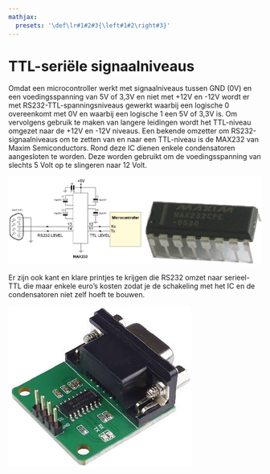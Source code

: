 ```yaml
---
mathjax:
  presets: '\def\lr#1#2#3{\left#1#2\right#3}'
---
```


# TTL-seriële signaalniveaus

Omdat een microcontroller werkt met signaalniveaus tussen GND (0V) en een voedingsspanning van 5V of 3,3V en niet met +12V en -12V wordt er met RS232-TTL-spanningsniveaus gewerkt waarbij een logische 0 overeenkomt met 0V en waarbij een logische 1 een 5V of 3,3V is.
Om vervolgens gebruik te maken van langere leidingen wordt het TTL-niveau omgezet naar de +12V en -12V niveaus.
Een bekende omzetter om RS232-signaalniveaus om te zetten van en naar een TTL-niveau is de MAX232 van Maxim Semiconductors. Rond deze IC dienen enkele condensatoren aangesloten te worden. Deze worden gebruikt om de voedingsspanning van slechts 5 Volt op te slingeren naar 12 Volt.

![TTL-seriële naar RS232 signaalniveau-omzetter.](./images/max232.png)

Er zijn ook kant en klare printjes te krijgen die RS232 omzet naar serieel-TTL die maar enkele euro’s kosten zodat je de schakeling met het IC en de condensatoren niet zelf hoeft te bouwen.

![kant en klare RS232 naar seriële TTL omzetter.](./images/print.png)


